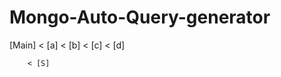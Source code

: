 # Mongo-Auto-Query-generator

[Main]  < [a]
        < [b]
        < [c]
        < [d]


        < [S]